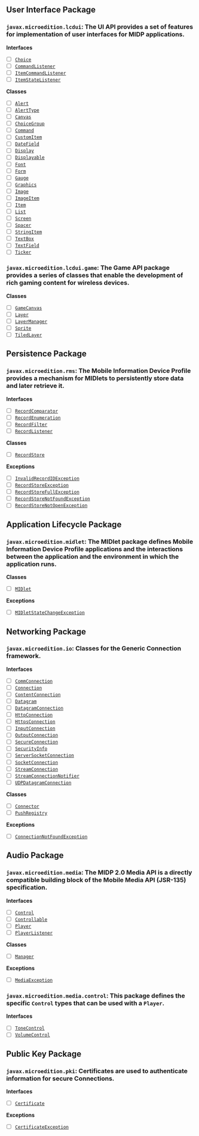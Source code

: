 ## User Interface Package

### `javax.microedition.lcdui`: The UI API provides a set of features for implementation of user interfaces for MIDP applications.

__Interfaces__

- [ ] [`Choice`](./src/main/java/javax/microedition/lcdui/Choice.java)
- [ ] [`CommandListener`](./src/main/java/javax/microedition/lcdui/CommandListener.java)
- [ ] [`ItemCommandListener`](./src/main/java/javax/microedition/lcdui/ItemCommandListener.java)
- [ ] [`ItemStateListener`](./src/main/java/javax/microedition/lcdui/ItemStateListener.java)

__Classes__

- [ ] [`Alert`](./src/main/java/javax/microedition/lcdui/Alert.java)
- [ ] [`AlertType`](./src/main/java/javax/microedition/lcdui/AlertType.java)
- [ ] [`Canvas`](./src/main/java/javax/microedition/lcdui/Canvas.java)
- [ ] [`ChoiceGroup`](./src/main/java/javax/microedition/lcdui/ChoiceGroup.java)
- [ ] [`Command`](./src/main/java/javax/microedition/lcdui/Command.java)
- [ ] [`CustomItem`](./src/main/java/javax/microedition/lcdui/CustomItem.java)
- [ ] [`DateField`](./src/main/java/javax/microedition/lcdui/DateField.java)
- [ ] [`Display`](./src/main/java/javax/microedition/lcdui/Display.java)
- [ ] [`Displayable`](./src/main/java/javax/microedition/lcdui/Displayable.java)
- [ ] [`Font`](./src/main/java/javax/microedition/lcdui/Font.java)
- [ ] [`Form`](./src/main/java/javax/microedition/lcdui/Form.java)
- [ ] [`Gauge`](./src/main/java/javax/microedition/lcdui/Gauge.java)
- [ ] [`Graphics`](./src/main/java/javax/microedition/lcdui/Graphics.java)
- [ ] [`Image`](./src/main/java/javax/microedition/lcdui/Image.java)
- [ ] [`ImageItem`](./src/main/java/javax/microedition/lcdui/ImageItem.java)
- [ ] [`Item`](./src/main/java/javax/microedition/lcdui/Item.java)
- [ ] [`List`](./src/main/java/javax/microedition/lcdui/List.java)
- [ ] [`Screen`](./src/main/java/javax/microedition/lcdui/Screen.java)
- [ ] [`Spacer`](./src/main/java/javax/microedition/lcdui/Spacer.java)
- [ ] [`StringItem`](./src/main/java/javax/microedition/lcdui/StringItem.java)
- [ ] [`TextBox`](./src/main/java/javax/microedition/lcdui/TextBox.java)
- [ ] [`TextField`](./src/main/java/javax/microedition/lcdui/TextField.java)
- [ ] [`Ticker`](./src/main/java/javax/microedition/lcdui/Ticker.java)

### `javax.microedition.lcdui.game`: The Game API package provides a series of classes that enable the development of rich gaming content for wireless devices.

__Classes__

- [ ] [`GameCanvas`](./src/main/java/javax/microedition/lcdui/game/GameCanvas.java)
- [ ] [`Layer`](./src/main/java/javax/microedition/lcdui/game/Layer.java)
- [ ] [`LayerManager`](./src/main/java/javax/microedition/lcdui/game/LayerManager.java)
- [ ] [`Sprite`](./src/main/java/javax/microedition/lcdui/game/Sprite.java)
- [ ] [`TiledLayer`](./src/main/java/javax/microedition/lcdui/game/TiledLayer.java)

## Persistence Package

### `javax.microedition.rms`: The Mobile Information Device Profile provides a mechanism for MIDlets to persistently store data and later retrieve it.

__Interfaces__

- [ ] [`RecordComparator`](./src/main/java/javax/microedition/rms/RecordComparator.java)
- [ ] [`RecordEnumeration`](./src/main/java/javax/microedition/rms/RecordEnumeration.java)
- [ ] [`RecordFilter`](./src/main/java/javax/microedition/rms/RecordFilter.java)
- [ ] [`RecordListener`](./src/main/java/javax/microedition/rms/RecordListener.java)

__Classes__

- [ ] [`RecordStore`](./src/main/java/javax/microedition/rms/RecordStore.java)

__Exceptions__

- [ ] [`InvalidRecordIDException`](./src/main/java/javax/microedition/rms/InvalidRecordIDException.java)
- [ ] [`RecordStoreException`](./src/main/java/javax/microedition/rms/RecordStoreException.java)
- [ ] [`RecordStoreFullException`](./src/main/java/javax/microedition/rms/RecordStoreFullException.java)
- [ ] [`RecordStoreNotFoundException`](./src/main/java/javax/microedition/rms/RecordStoreNotFoundException.java)
- [ ] [`RecordStoreNotOpenException`](./src/main/java/javax/microedition/rms/RecordStoreNotOpenException.java)

## Application Lifecycle Package

### `javax.microedition.midlet`: The MIDlet package defines Mobile Information Device Profile applications and the interactions between the application and the environment in which the application runs.

__Classes__

- [ ] [`MIDlet`](./src/main/java/javax/microedition/midlet/MIDlet.java)

__Exceptions__

- [ ] [`MIDletStateChangeException`](./src/main/java/javax/microedition/midlet/MIDletStateChangeException.java)

## Networking Package

### `javax.microedition.io`: Classes for the Generic Connection framework.

__Interfaces__

- [ ] [`CommConnection`](./src/main/java/javax/microedition/io/CommConnection.java)
- [ ] [`Connection`](./src/main/java/javax/microedition/io/Connection.java)
- [ ] [`ContentConnection`](./src/main/java/javax/microedition/io/ContentConnection.java)
- [ ] [`Datagram`](./src/main/java/javax/microedition/io/Datagram.java)
- [ ] [`DatagramConnection`](./src/main/java/javax/microedition/io/DatagramConnection.java)
- [ ] [`HttpConnection`](./src/main/java/javax/microedition/io/HttpConnection.java)
- [ ] [`HttpsConnection`](./src/main/java/javax/microedition/io/HttpsConnection.java)
- [ ] [`InputConnection`](./src/main/java/javax/microedition/io/InputConnection.java)
- [ ] [`OutputConnection`](./src/main/java/javax/microedition/io/OutputConnection.java)
- [ ] [`SecureConnection`](./src/main/java/javax/microedition/io/SecureConnection.java)
- [ ] [`SecurityInfo`](./src/main/java/javax/microedition/io/SecurityInfo.java)
- [ ] [`ServerSocketConnection`](./src/main/java/javax/microedition/io/ServerSocketConnection.java)
- [ ] [`SocketConnection`](./src/main/java/javax/microedition/io/SocketConnection.java)
- [ ] [`StreamConnection`](./src/main/java/javax/microedition/io/StreamConnection.java)
- [ ] [`StreamConnectionNotifier`](./src/main/java/javax/microedition/io/StreamConnectionNotifier.java)
- [ ] [`UDPDatagramConnection`](./src/main/java/javax/microedition/io/UDPDatagramConnection.java)

__Classes__

- [ ] [`Connector`](./src/main/java/javax/microedition/io/Connector.java)
- [ ] [`PushRegistry`](./src/main/java/javax/microedition/io/PushRegistry.java)

__Exceptions__

- [ ] [`ConnectionNotFoundException`](./src/main/java/javax/microedition/io/ConnectionNotFoundException.java)

## Audio Package

### `javax.microedition.media`: The MIDP 2.0 Media API is a directly compatible building block of the Mobile Media API (JSR-135) specification.

__Interfaces__

- [ ] [`Control`](./src/main/java/javax/microedition/media/Control.java)
- [ ] [`Controllable`](./src/main/java/javax/microedition/media/Controllable.java)
- [ ] [`Player`](./src/main/java/javax/microedition/media/Player.java)
- [ ] [`PlayerListener`](./src/main/java/javax/microedition/media/PlayerListener.java)

__Classes__

- [ ] [`Manager`](./src/main/java/javax/microedition/media/Manager.java)

__Exceptions__

- [ ] [`MediaException`](./src/main/java/javax/microedition/media/MediaException.java)

### `javax.microedition.media.control`: This package defines the specific `Control` types that can be used with a `Player`.

__Interfaces__

- [ ] [`ToneControl`](./src/main/java/javax/microedition/media/control/ToneControl.java)
- [ ] [`VolumeControl`](./src/main/java/javax/microedition/media/control/VolumeControl.java)

## Public Key Package

### `javax.microedition.pki`: Certificates are used to authenticate information for secure Connections.

__Interfaces__

- [ ] [`Certificate`](./src/main/java/javax/microedition/pki/Certificate.java)

__Exceptions__

- [ ] [`CertificateException`](./src/main/java/javax/microedition/pki/CertificateException.java)
